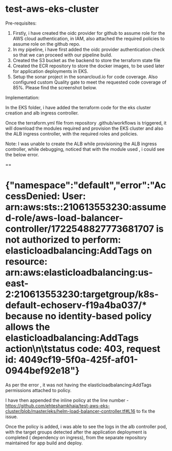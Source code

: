 # test-aws-eks-cluster

Pre-requisites: 

1. Firstly, i have created the oidc provider for github to assume role for the AWS cloud authentication, in IAM, also attached the required policies to assume role on the github repo. 
2. In my pipeline, i have first added the oidc provider authentication check so that we can proceed with our pipeline build. 
3. Created the S3 bucket as the backend to store the terraform state file
4. Created the ECR repository to store the docker images, to be used later for application deployments in EKS. 
5. Setup the sonar project in the sonarcloud.io for code coverage. 
   Also configured custom Quality gate to meet the requested code coverage of 85%. Please find the screenshot below. 



Implementation:

In the EKS folder, i have added the terraform code for the eks cluster creation and alb ingress controller.

Once the terraform.yml file from repository .github/workflows is triggered, it will download the modules required and provision the EKS cluster and also the ALB ingress controller, with the required roles and policies. 


Note:  I was unable to create the ALB while provisioning the ALB ingress controller, while debugging, noticed that with the module used , i could see the below error. 

==

{"namespace":"default","error":"AccessDenied: User: arn:aws:sts::210613553230:assumed-role/aws-load-balancer-controller/1722548827773681707 is not authorized to perform: elasticloadbalancing:AddTags on resource: arn:aws:elasticloadbalancing:us-east-2:210613553230:targetgroup/k8s-default-echoserv-f19a4ba037/* because no identity-based policy allows the elasticloadbalancing:AddTags action\n\tstatus code: 403, request id: 4049cf19-5f0a-425f-af01-0944bef92e18"}
===

As per the error , it was not having the elasticloadbalancing:AddTags permissions attached to policy. 

I have then appended the  inline policy at the line number - https://github.com/ehteshamkhaja/test-aws-eks-cluster/blob/master/eks/helm-load-balancer-controller.tf#L16 to fix the issue. 


Once the policy is added, i was able to see the logs in the alb controller pod, with the target groups detected after the application deployment is completed ( dependency on ingress), from the separate repository maintained for app build and deploy. 

